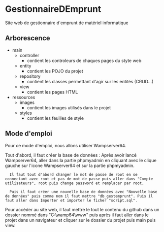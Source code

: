 # GestionnaireDEmprunt
Site web de gestionnaire d'emprunt de matériel informatique
## Arborescence
- main
  - controller
    - contient les controleurs de chaques pages du styte web
  - entity
    - contient les POJO du projet
  - repository
    - contient les classes permettant d'agir sur les entités (CRUD…)
  - view
    - contient les pages HTML
- ressources
  - images
    - contient les images utilisés dans le projet
  - styles
    - contient les feuilles de style

## Mode d'emploi
Pour ce mode d'emploi, nous allons utiliser Wampserver64.

Tout d'abord, il faut créer la base de données : 
      Après avoir lancé Wampserver64, aller dans la partie phpmyadmin en cliquant avec le clique gauche sur l'icone Wampserver64 et sur la partie phpmyadmin.

      Il faut tout d'abord changer le mot de passe de root en se connectant avec root et pas de mot de passe puis aller dans "Compte utilisateurs", root puis change password et remplacer par root.

      Puis il faut créer une nouvelle base de données avec "Nouvelle base de données" puis comme nom il faut mettre "db_gestemprunt". Puis il faut aller dans Importer et importer le ficher "script.sql".

Pour accèder au site web, il faut mettre le tout le contenu du github dans un dossier nommé dans "C:\wamp64\www" puis après il faut aller dans le projet dans un navigateur 
et cliquer sur le dossier du projet puis main puis view.